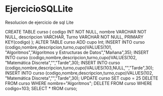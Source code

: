 # EjercicioSQLLite
Resolucion de ejercicio de sql Lite

CREATE TABLE curso (
codigo INT NOT NULL,
nombre VARCHAR NOT NULL,
descripcion VARCHAR,
Turno VARCHAR NOT NULL,
PRIMARY KEY(codigo)
);
ALTER TABLE curso ADD cupo Int;
INSERT INTO curso (codigo,nombre,descripcion,turno,cupo)VALUES(101, "Algoritmos","Algoritmos y Estructuras de Datos","Mañana",35);
INSERT INTO curso (codigo,nombre,descripcion,turno,cupo)VALUES(102, "Matemática Discreta","","Tarde",30);
INSERT INTO curso (codigo,nombre,descripcion,turno,cupo)VALUES(103,NULL,"","Tarde",30);
INSERT INTO curso (codigo,nombre,descripcion,turno,cupo)VALUES(102, "Matemática Discreta","","Tarde",30);
UPDATE curso SET cupo = 25
DELETE FROM curso WHERE nombre="Algoritmos";
DELETE FROM curso WHERE codigo=103;
SELECT * fROM curso;
